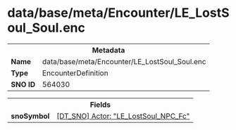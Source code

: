 <h1>data/base/meta/Encounter/LE_LostSoul_Soul.enc</h1><table><tr><th colspan="100%">Metadata</th></tr><tr><td><b>Name</b></td><td>data/base/meta/Encounter/LE_LostSoul_Soul.enc</td></tr><tr><td><b>Type</b></td><td>EncounterDefinition</td></tr><tr><td><b>SNO ID</b></td><td>564030</td></tr></table>

<table><tr><th colspan="100%">Fields</th></tr><tr><td><b>snoSymbol</b></td><td><a href="..\Actor\LE_LostSoul_NPC_Fc.acr.md">[DT_SNO] Actor: "LE_LostSoul_NPC_Fc"</a></td></tr></table>

